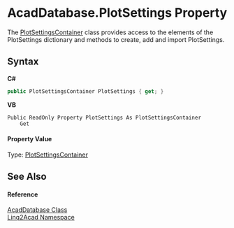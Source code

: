 # AcadDatabase.PlotSettings Property 
 

The <a href="T_Linq2Acad_PlotSettingsContainer.md">PlotSettingsContainer</a> class provides access to the elements of the PlotSettings dictionary and methods to create, add and import PlotSettings.

## Syntax

**C#**<br />
``` C#
public PlotSettingsContainer PlotSettings { get; }
```

**VB**<br />
``` VB
Public ReadOnly Property PlotSettings As PlotSettingsContainer
	Get
```


#### Property Value
Type: <a href="T_Linq2Acad_PlotSettingsContainer.md">PlotSettingsContainer</a>

## See Also


#### Reference
<a href="T_Linq2Acad_AcadDatabase.md">AcadDatabase Class</a><br /><a href="N_Linq2Acad.md">Linq2Acad Namespace</a><br />
